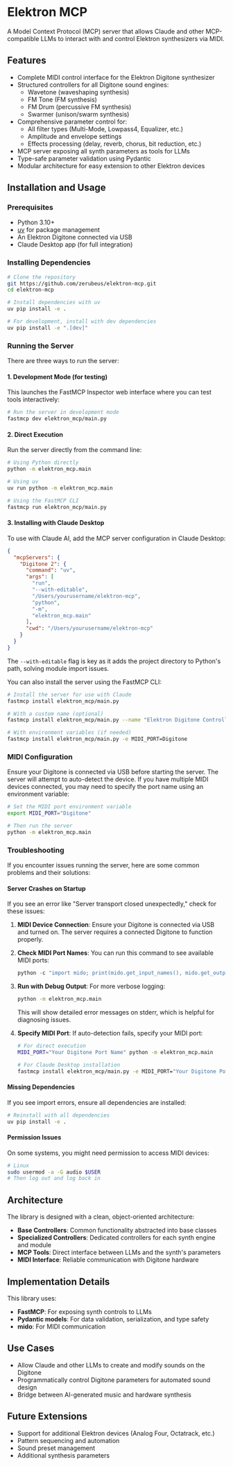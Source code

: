 # Elektron MCP

A Model Context Protocol (MCP) server that allows Claude and other MCP-compatible LLMs to interact with and control Elektron synthesizers via MIDI.

## Features

- Complete MIDI control interface for the Elektron Digitone synthesizer
- Structured controllers for all Digitone sound engines:
  - Wavetone (waveshaping synthesis)
  - FM Tone (FM synthesis)
  - FM Drum (percussive FM synthesis)
  - Swarmer (unison/swarm synthesis)
- Comprehensive parameter control for:
  - All filter types (Multi-Mode, Lowpass4, Equalizer, etc.)
  - Amplitude and envelope settings
  - Effects processing (delay, reverb, chorus, bit reduction, etc.)
- MCP server exposing all synth parameters as tools for LLMs
- Type-safe parameter validation using Pydantic
- Modular architecture for easy extension to other Elektron devices

## Installation and Usage

### Prerequisites

- Python 3.10+
- [uv](https://github.com/astral-sh/uv) for package management
- An Elektron Digitone connected via USB
- Claude Desktop app (for full integration)

### Installing Dependencies

```bash
# Clone the repository
git https://github.com/zerubeus/elektron-mcp.git
cd elektron-mcp

# Install dependencies with uv
uv pip install -e .

# For development, install with dev dependencies
uv pip install -e ".[dev]"
```

### Running the Server

There are three ways to run the server:

#### 1. Development Mode (for testing)

This launches the FastMCP Inspector web interface where you can test tools interactively:

```bash
# Run the server in development mode
fastmcp dev elektron_mcp/main.py

```

#### 2. Direct Execution

Run the server directly from the command line:

```bash
# Using Python directly
python -m elektron_mcp.main

# Using uv
uv run python -m elektron_mcp.main

# Using the FastMCP CLI
fastmcp run elektron_mcp/main.py
```

#### 3. Installing with Claude Desktop

To use with Claude AI, add the MCP server configuration in Claude Desktop:

```json
{
  "mcpServers": {
    "Digitone 2": {
      "command": "uv",
      "args": [
        "run",
        "--with-editable",
        "/Users/yourusername/elektron-mcp",
        "python",
        "-m",
        "elektron_mcp.main"
      ],
      "cwd": "/Users/yourusername/elektron-mcp"
    }
  }
}
```

The `--with-editable` flag is key as it adds the project directory to Python's path, solving module import issues.

You can also install the server using the FastMCP CLI:

```bash
# Install the server for use with Claude
fastmcp install elektron_mcp/main.py

# With a custom name (optional)
fastmcp install elektron_mcp/main.py --name "Elektron Digitone Controller"

# With environment variables (if needed)
fastmcp install elektron_mcp/main.py -e MIDI_PORT=Digitone
```

### MIDI Configuration

Ensure your Digitone is connected via USB before starting the server. The server will attempt to auto-detect the device. If you have multiple MIDI devices connected, you may need to specify the port name using an environment variable:

```bash
# Set the MIDI port environment variable
export MIDI_PORT="Digitone"

# Then run the server
python -m elektron_mcp.main
```

### Troubleshooting

If you encounter issues running the server, here are some common problems and their solutions:

#### Server Crashes on Startup

If you see an error like "Server transport closed unexpectedly," check for these issues:

1. **MIDI Device Connection**: Ensure your Digitone is connected via USB and turned on. The server requires a connected Digitone to function properly.

2. **Check MIDI Port Names**: You can run this command to see available MIDI ports:

   ```python
   python -c "import mido; print(mido.get_input_names(), mido.get_output_names())"
   ```

3. **Run with Debug Output**: For more verbose logging:

   ```bash
   python -m elektron_mcp.main
   ```

   This will show detailed error messages on stderr, which is helpful for diagnosing issues.

4. **Specify MIDI Port**: If auto-detection fails, specify your MIDI port:

   ```bash
   # For direct execution
   MIDI_PORT="Your Digitone Port Name" python -m elektron_mcp.main

   # For Claude Desktop installation
   fastmcp install elektron_mcp/main.py -e MIDI_PORT="Your Digitone Port Name"
   ```

#### Missing Dependencies

If you see import errors, ensure all dependencies are installed:

```bash
# Reinstall with all dependencies
uv pip install -e .
```

#### Permission Issues

On some systems, you might need permission to access MIDI devices:

```bash
# Linux
sudo usermod -a -G audio $USER
# Then log out and log back in
```

## Architecture

The library is designed with a clean, object-oriented architecture:

- **Base Controllers**: Common functionality abstracted into base classes
- **Specialized Controllers**: Dedicated controllers for each synth engine and module
- **MCP Tools**: Direct interface between LLMs and the synth's parameters
- **MIDI Interface**: Reliable communication with Digitone hardware

## Implementation Details

This library uses:

- **FastMCP**: For exposing synth controls to LLMs
- **Pydantic models**: For data validation, serialization, and type safety
- **mido**: For MIDI communication

## Use Cases

- Allow Claude and other LLMs to create and modify sounds on the Digitone
- Programmatically control Digitone parameters for automated sound design
- Bridge between AI-generated music and hardware synthesis

## Future Extensions

- Support for additional Elektron devices (Analog Four, Octatrack, etc.)
- Pattern sequencing and automation
- Sound preset management
- Additional synthesis parameters
